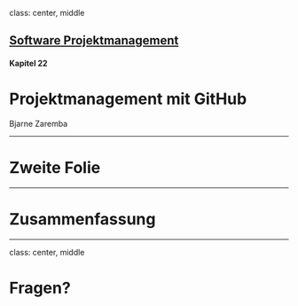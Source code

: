class: center, middle

## [Software Projektmanagement](index.html)

#### Kapitel 22

# Projektmanagement mit GitHub

Bjarne Zaremba  

---
# Zweite Folie

---

# Zusammenfassung


---

class: center, middle

# Fragen?
